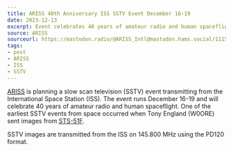 ```yaml
---
title: ARISS 40th Anniversary ISS SSTV Event December 16-19
date: 2023-12-13
excerpt: Event celebrates 40 years of amateur radio and human spaceflight.
source: ARISS
sourceurl: https://mastodon.radio/@ARISS_Intl@mastodon.hams.social/111535326162225095
tags:
- post
- ARISS
- ISS
- SSTV
---
```

[ARISS](https://www.ariss.org/) is planning a slow scan television (SSTV) event transmitting from the International Space Station (ISS). The event runs December 16-19 and will celebrate 40 years of amateur radio and human spaceflight. One of the earliest SSTV events from space occurred when Tony England (W0ORE) sent images from [STS-51F](https://en.wikipedia.org/wiki/STS-51-F).

SSTV images are transmitted from the ISS on 145.800 MHz using the PD120 format.